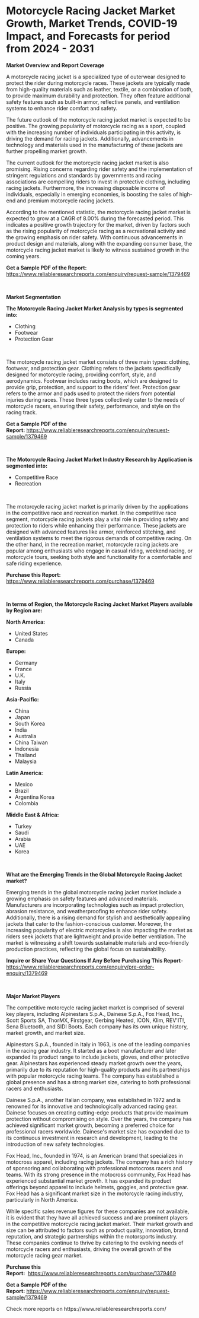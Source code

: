 <p><h1>Motorcycle Racing Jacket Market Growth, Market Trends, COVID-19 Impact, and Forecasts for period from 2024 - 2031</h1></p><p><strong>Market Overview and Report Coverage</strong></p>
<p><p>A motorcycle racing jacket is a specialized type of outerwear designed to protect the rider during motorcycle races. These jackets are typically made from high-quality materials such as leather, textile, or a combination of both, to provide maximum durability and protection. They often feature additional safety features such as built-in armor, reflective panels, and ventilation systems to enhance rider comfort and safety.</p><p>The future outlook of the motorcycle racing jacket market is expected to be positive. The growing popularity of motorcycle racing as a sport, coupled with the increasing number of individuals participating in this activity, is driving the demand for racing jackets. Additionally, advancements in technology and materials used in the manufacturing of these jackets are further propelling market growth.</p><p>The current outlook for the motorcycle racing jacket market is also promising. Rising concerns regarding rider safety and the implementation of stringent regulations and standards by governments and racing associations are compelling riders to invest in protective clothing, including racing jackets. Furthermore, the increasing disposable income of individuals, especially in emerging economies, is boosting the sales of high-end and premium motorcycle racing jackets.</p><p>According to the mentioned statistic, the motorcycle racing jacket market is expected to grow at a CAGR of 8.00% during the forecasted period. This indicates a positive growth trajectory for the market, driven by factors such as the rising popularity of motorcycle racing as a recreational activity and the growing emphasis on rider safety. With continuous advancements in product design and materials, along with the expanding consumer base, the motorcycle racing jacket market is likely to witness sustained growth in the coming years.</p></p>
<p><strong>Get a Sample PDF of the Report:</strong> <a href="https://www.reliableresearchreports.com/enquiry/request-sample/1379469">https://www.reliableresearchreports.com/enquiry/request-sample/1379469</a></p>
<p>&nbsp;</p>
<p><strong>Market Segmentation</strong></p>
<p><strong>The Motorcycle Racing Jacket Market Analysis by types is segmented into:</strong></p>
<p><ul><li>Clothing</li><li>Footwear</li><li>Protection Gear</li></ul></p>
<p>&nbsp;</p>
<p><p>The motorcycle racing jacket market consists of three main types: clothing, footwear, and protection gear. Clothing refers to the jackets specifically designed for motorcycle racing, providing comfort, style, and aerodynamics. Footwear includes racing boots, which are designed to provide grip, protection, and support to the riders' feet. Protection gear refers to the armor and pads used to protect the riders from potential injuries during races. These three types collectively cater to the needs of motorcycle racers, ensuring their safety, performance, and style on the racing track.</p></p>
<p><strong>Get a Sample PDF of the Report:</strong>&nbsp;<a href="https://www.reliableresearchreports.com/enquiry/request-sample/1379469">https://www.reliableresearchreports.com/enquiry/request-sample/1379469</a></p>
<p>&nbsp;</p>
<p><strong>The Motorcycle Racing Jacket Market Industry Research by Application is segmented into:</strong></p>
<p><ul><li>Competitive Race</li><li>Recreation</li></ul></p>
<p>&nbsp;</p>
<p><p>The motorcycle racing jacket market is primarily driven by the applications in the competitive race and recreation market. In the competitive race segment, motorcycle racing jackets play a vital role in providing safety and protection to riders while enhancing their performance. These jackets are designed with advanced features like armor, reinforced stitching, and ventilation systems to meet the rigorous demands of competitive racing. On the other hand, in the recreation market, motorcycle racing jackets are popular among enthusiasts who engage in casual riding, weekend racing, or motorcycle tours, seeking both style and functionality for a comfortable and safe riding experience.</p></p>
<p><strong>Purchase this Report:</strong>&nbsp; <a href="https://www.reliableresearchreports.com/purchase/1379469">https://www.reliableresearchreports.com/purchase/1379469</a></p>
<p>&nbsp;</p>
<p><strong>In terms of Region, the Motorcycle Racing Jacket Market Players available by Region are:</strong></p>
<p>
    <p> <strong> North America: </strong>
        <ul>
            <li>United States</li>
            <li>Canada</li>
        </ul>
        </p> 
    <p> <strong> Europe: </strong>
        <ul>
            <li>Germany</li>
            <li>France</li>
            <li>U.K.</li>
            <li>Italy</li>
            <li>Russia</li>
        </ul>
        </p> 
    <p> <strong> Asia-Pacific: </strong>
        <ul>
            <li>China</li>
            <li>Japan</li>
            <li>South Korea</li>
            <li>India</li>
            <li>Australia</li>
            <li>China Taiwan</li>
            <li>Indonesia</li>
            <li>Thailand</li>
            <li>Malaysia</li>
        </ul>
        </p> 
    <p> <strong> Latin America: </strong>
        <ul>
            <li>Mexico</li>
            <li>Brazil</li>
            <li>Argentina Korea</li>
            <li>Colombia</li>
        </ul>
        </p> 
    <p> <strong> Middle East & Africa: </strong>
        <ul>
            <li>Turkey</li>
            <li>Saudi</li>
            <li>Arabia</li>
            <li>UAE</li>
            <li>Korea</li>
        </ul>
    </p>
    </p>
<p>&nbsp;</p>
<p><strong>What are the Emerging Trends in the Global Motorcycle Racing Jacket market?</strong></p>
<p><p>Emerging trends in the global motorcycle racing jacket market include a growing emphasis on safety features and advanced materials. Manufacturers are incorporating technologies such as impact protection, abrasion resistance, and weatherproofing to enhance rider safety. Additionally, there is a rising demand for stylish and aesthetically appealing jackets that cater to the fashion-conscious customer. Moreover, the increasing popularity of electric motorcycles is also impacting the market as riders seek jackets that are lightweight and provide better ventilation. The market is witnessing a shift towards sustainable materials and eco-friendly production practices, reflecting the global focus on sustainability.</p></p>
<p><strong>Inquire or Share Your Questions If Any Before Purchasing This Report</strong>- <a href="https://www.reliableresearchreports.com/enquiry/pre-order-enquiry/1379469">https://www.reliableresearchreports.com/enquiry/pre-order-enquiry/1379469</a></p>
<p>&nbsp;</p>
<p><strong>Major Market Players</strong></p>
<p><p>The competitive motorcycle racing jacket market is comprised of several key players, including Alpinestars S.p.A., Dainese S.p.A., Fox Head, Inc., Scott Sports SA, ThorMX, Firstgear, Gerbing Heated, ICON, Klim, REV'IT!, Sena Bluetooth, and SIDI Boots. Each company has its own unique history, market growth, and market size.</p><p>Alpinestars S.p.A., founded in Italy in 1963, is one of the leading companies in the racing gear industry. It started as a boot manufacturer and later expanded its product range to include jackets, gloves, and other protective gear. Alpinestars has experienced steady market growth over the years, primarily due to its reputation for high-quality products and its partnerships with popular motorcycle racing teams. The company has established a global presence and has a strong market size, catering to both professional racers and enthusiasts.</p><p>Dainese S.p.A., another Italian company, was established in 1972 and is renowned for its innovative and technologically advanced racing gear. Dainese focuses on creating cutting-edge products that provide maximum protection without compromising on style. Over the years, the company has achieved significant market growth, becoming a preferred choice for professional racers worldwide. Dainese's market size has expanded due to its continuous investment in research and development, leading to the introduction of new safety technologies.</p><p>Fox Head, Inc., founded in 1974, is an American brand that specializes in motocross apparel, including racing jackets. The company has a rich history of sponsoring and collaborating with professional motocross racers and teams. With its strong presence in the motocross community, Fox Head has experienced substantial market growth. It has expanded its product offerings beyond apparel to include helmets, goggles, and protective gear. Fox Head has a significant market size in the motorcycle racing industry, particularly in North America.</p><p>While specific sales revenue figures for these companies are not available, it is evident that they have all achieved success and are prominent players in the competitive motorcycle racing jacket market. Their market growth and size can be attributed to factors such as product quality, innovation, brand reputation, and strategic partnerships within the motorsports industry. These companies continue to thrive by catering to the evolving needs of motorcycle racers and enthusiasts, driving the overall growth of the motorcycle racing gear market.</p></p>
<p><strong>Purchase this Report:</strong>&nbsp;&nbsp;<a href="https://www.reliableresearchreports.com/purchase/1379469">https://www.reliableresearchreports.com/purchase/1379469</a></p>
<p></p>
<p><strong>Get a Sample PDF of the Report:</strong>&nbsp;<a href="https://www.reliableresearchreports.com/enquiry/request-sample/1379469">https://www.reliableresearchreports.com/enquiry/request-sample/1379469</a></p>
<p>Check more reports on https://www.reliableresearchreports.com/</p>